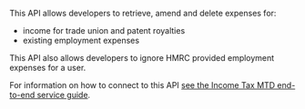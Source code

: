 This API allows developers to retrieve, amend and delete expenses for: 
* income for trade union and patent royalties 
* existing employment expenses

This API also allows developers to ignore HMRC provided employment expenses for a user.

For information on how to connect to this API [see the Income Tax MTD end-to-end service guide](https://developer.service.hmrc.gov.uk/guides/income-tax-mtd-end-to-end-service-guide/#overview).

